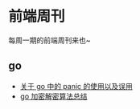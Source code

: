 # 前端周刊
每周一期的前端周刊来也~

## go

* [关于 go 中的 panic 的使用以及误用](https://zhuanlan.zhihu.com/p/222367644)
* [go 加密解密算法总结](https://segmentfault.com/a/1190000024557845)
